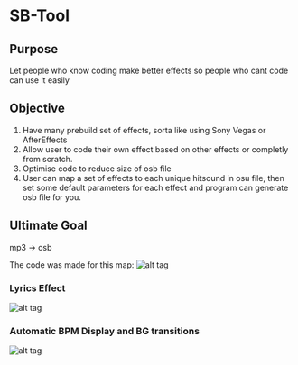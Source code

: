 # SB-Tool

Purpose
-----------------------------
Let people who know coding make better effects
so people who cant code can use it easily

Objective
-----------------------------
1. Have many prebuild set of effects, sorta like using Sony Vegas or AfterEffects
2. Allow user to code their own effect based on other effects or completly from scratch.
3. Optimise code to reduce size of osb file
4. User can map a set of effects to each unique hitsound in osu file, then set some default parameters for each effect and program can generate osb file for you.

Ultimate Goal
---------------------------
mp3 -> osb 

The code was made for this map:
![alt tag](https://osu.ppy.sh/s/514038)

### Lyrics Effect
![alt tag](https://osu.ppy.sh/ss/6142485)

### Automatic BPM Display and BG transitions
![alt tag](https://osu.ppy.sh/ss/6203420)
